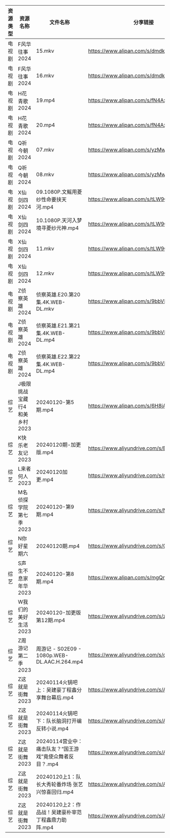 | 资源类型 | 资源名称              | 文件名称                                      | 分享链接                                      | 更新时间                |
| ---- | ----------------- | ----------------------------------------- | ----------------------------------------- | ------------------- |
| 电视剧  | F风华往事2024         | 15.mkv                                    | https://www.alipan.com/s/dmdkYTtDwPZ      | 2024-01-21 00:05:11 |
| 电视剧  | F风华往事2024         | 16.mkv                                    | https://www.alipan.com/s/dmdkYTtDwPZ      | 2024-01-21 00:05:10 |
| 电视剧  | H花青歌2024          | 19.mp4                                    | https://www.alipan.com/s/fN4AxpAdDkx      | 2024-01-21 00:05:14 |
| 电视剧  | H花青歌2024          | 20.mp4                                    | https://www.alipan.com/s/fN4AxpAdDkx      | 2024-01-21 00:05:13 |
| 电视剧  | Q祈今朝2024          | 07.mkv                                    | https://www.alipan.com/s/yzMw8qZ1iup      | 2024-01-21 00:05:17 |
| 电视剧  | Q祈今朝2024          | 08.mkv                                    | https://www.alipan.com/s/yzMw8qZ1iup      | 2024-01-21 00:05:17 |
| 电视剧  | X仙剑四2024          | 09.1080P.文鳐用菱纱性命要挟天河.mp4                  | https://www.alipan.com/s/tLW9CxuudoU      | 2024-01-21 00:05:31 |
| 电视剧  | X仙剑四2024          | 10.1080P.天河入梦境寻菱纱元神.mp4                   | https://www.alipan.com/s/tLW9CxuudoU      | 2024-01-21 00:05:31 |
| 电视剧  | X仙剑四2024          | 11.mkv                                    | https://www.alipan.com/s/tLW9CxuudoU      | 2024-01-21 00:05:29 |
| 电视剧  | X仙剑四2024          | 12.mkv                                    | https://www.alipan.com/s/tLW9CxuudoU      | 2024-01-21 00:05:29 |
| 电视剧  | Z侦察英雄2024         | 侦察英雄.E20.第20集.4K.WEB-DL.mkv               | https://www.alipan.com/s/9bbVLR4auhS      | 2024-01-21 00:05:33 |
| 电视剧  | Z侦察英雄2024         | 侦察英雄.E21.第21集.4K.WEB-DL.mp4               | https://www.alipan.com/s/9bbVLR4auhS      | 2024-01-21 20:52:04 |
| 电视剧  | Z侦察英雄2024         | 侦察英雄.E22.第22集.4K.WEB-DL.mp4               | https://www.alipan.com/s/9bbVLR4auhS      | 2024-01-21 20:52:04 |
| 综艺   | J极限挑战宝藏行4和美乡村2023 | 20240120-第5期.mp4                          | https://www.alipan.com/s/6H8jA6rJHYC      | 2024-01-21 00:05:55 |
| 综艺   | K快乐老友记2023        | 20240120期-加更版.mp4                         | https://www.aliyundrive.com/s/BxVL5bRR35N | 2024-01-21 00:05:58 |
| 综艺   | L来者何人2023         | 20240120加更.mp4                            | https://www.aliyundrive.com/s/r23ozuJUsih | 2024-01-21 00:06:00 |
| 综艺   | M名侦探学院第七季2023     | 20240120-第9期.mp4                          | https://www.aliyundrive.com/s/NShJjwiMfYg | 2024-01-21 00:06:02 |
| 综艺   | N你好星期六            | 20240120期.mp4                             | https://www.aliyundrive.com/s/QGPr3eRo3pE | 2024-01-21 00:06:08 |
| 综艺   | S声生不息家年华2023      | 20240120-第8期.mp4                          | https://www.alipan.com/s/mgQnMdjHLGS      | 2024-01-21 00:06:17 |
| 综艺   | W我们的美好生活2023      | 20240120-加更版第12期.mp4                      | https://www.aliyundrive.com/s/zAXrGigJxgY | 2024-01-21 00:06:19 |
| 综艺   | Z周游记第二季2023       | 周游记 - S02E09 - 1080p.WEB-DL.AAC.H.264.mp4 | https://www.aliyundrive.com/s/dRBUKP5EkX4 | 2024-01-21 00:06:39 |
| 综艺   | Z这就是街舞2023        | 20240114火锅吧上：吴建豪丁程鑫分享舞台幕后.mp4             | https://www.aliyundrive.com/s/AnJxPe7Xdci | 2024-01-21 00:06:47 |
| 综艺   | Z这就是街舞2023        | 20240114火锅吧下：队长脑洞打开编反转小说.mp4              | https://www.aliyundrive.com/s/AnJxPe7Xdci | 2024-01-21 00:06:47 |
| 综艺   | Z这就是街舞2023        | 20240114营业中：痛击队友？“国王游戏”竟使众舞者反目？.mp4       | https://www.aliyundrive.com/s/AnJxPe7Xdci | 2024-01-21 00:06:46 |
| 综艺   | Z这就是街舞2023        | 20240120上1：队长大秀轮番炸场 张艺兴惊喜回归.mp4           | https://www.aliyundrive.com/s/AnJxPe7Xdci | 2024-01-21 00:06:46 |
| 综艺   | Z这就是街舞2023        | 20240120上2：作品战！吴建豪朴宰范丁程鑫鼎力助阵.mp4          | https://www.aliyundrive.com/s/AnJxPe7Xdci | 2024-01-21 00:06:46 |
